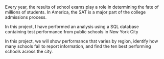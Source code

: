 Every year, the results of school exams play a role in determining the fate of millions of students. In America, the SAT is a major part of the college admissions process.

In this project, I have performed an analysis using a SQL database containing test performance from public schools in New York City


In this project, we will show performance that varies by region, identify how many schools fail to report information, and find the ten best performing schools across the city.
